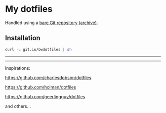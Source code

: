 # My dotfiles

Handled using a [bare Git repository](https://www.atlassian.com/git/tutorials/dotfiles) [(archive)](https://web.archive.org/web/20211122215948/https://www.atlassian.com/git/tutorials/dotfiles).


## Installation

```sh
curl -L git.io/bwdotfiles | sh
```









---

---

Inspirations:

https://github.com/charlesdobson/dotfiles

https://github.com/holman/dotfiles

https://github.com/geerlingguy/dotfiles

and others...
